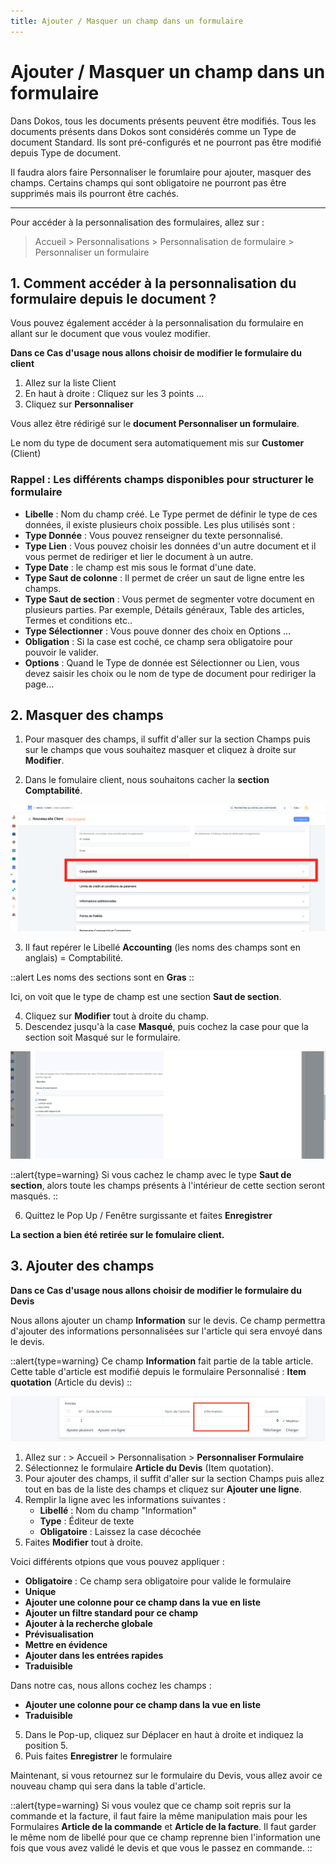 ```yaml
---
title: Ajouter / Masquer un champ dans un formulaire
---
```


# Ajouter / Masquer un champ dans un formulaire

Dans Dokos, tous les documents présents peuvent être modifiés. Tous les documents présents dans Dokos sont considérés comme un Type de document Standard. Ils sont pré-configurés et ne pourront pas être modifié depuis Type de document. 

Il faudra alors faire Personnaliser le forumlaire pour ajouter, masquer des champs. Certains champs qui sont obligatoire ne pourront pas être supprimés mais ils pourront être cachés.

---

Pour accéder à la personnalisation des formulaires, allez sur :
> Accueil > Personnalisations > Personnalisation de formulaire > Personnaliser un formulaire


## 1. Comment accéder à la personnalisation du formulaire depuis le document ?

Vous pouvez également accéder à la personnalisation du formulaire en allant sur le document que vous voulez modifier.

**Dans ce Cas d'usage nous allons choisir de modifier le formulaire du client**

1. Allez sur la liste Client
2. En haut à droite : Cliquez sur les 3 points ...
3. Cliquez sur **Personnaliser**

Vous allez être rédirigé sur le **document Personnaliser un formulaire**.

Le nom du type de document sera automatiquement mis sur **Customer** (Client)

### Rappel : Les différents champs disponibles pour structurer le formulaire

- **Libelle** : Nom du champ créé.
Le Type permet de définir le type de ces données, il existe plusieurs choix possible. Les plus utilisés sont :
- **Type Donnée** : Vous pouvez renseigner du texte personnalisé.
- **Type Lien** : Vous pouvez choisir les données d'un autre document et il vous permet de rediriger et lier le document à un autre.
- **Type Date** : le champ est mis sous le format d'une date.
- **Type Saut de colonne** : Il permet de créer un saut de ligne entre les champs.
- **Type Saut de section** : Vous permet de segmenter votre document en plusieurs parties. Par exemple, Détails généraux, Table des articles, Termes et conditions etc..
- **Type Sélectionner** : Vous pouve donner des choix en Options
…
- **Obligation** : Si la case est coché, ce champ sera obligatoire pour pouvoir le valider.
- **Options** : Quand le Type de donnée est Sélectionner ou Lien, vous devez saisir les choix ou le nom de type de document pour rediriger la page...

## 2. Masquer des champs

1. Pour masquer des champs, il suffit d'aller sur la section Champs puis sur le champs que vous souhaitez masquer et cliquez à droite sur **Modifier**.

2. Dans le fomulaire client, nous souhaitons cacher la **section Comptabilité**.

![masquer-section-comptabilite.png](/content/use-cases/masquer-section-comptabilite.png)

3. Il faut repérer le Libellé **Accounting** (les noms des champs sont en anglais) = Comptabilité.

::alert
Les noms des sections sont en **Gras**
::

Ici, on voit que le type de champ est une section **Saut de section**.

4. Cliquez sur **Modifier** tout à droite du champ.
5. Descendez jusqu'à la case **Masqué**, puis cochez la case pour que la section soit Masqué sur le formulaire.

![cachez-un-champ.png](/content/use-cases/cachez-un-champ.png)

::alert{type=warning}
Si vous cachez le champ avec le type **Saut de section**, alors toute les champs présents à l'intérieur de cette section seront masqués.
::

6. Quittez le Pop Up / Fenêtre surgissante et faites **Enregistrer**

**La section a bien été retirée sur le fomulaire client.**

## 3. Ajouter des champs

**Dans ce Cas d'usage nous allons choisir de modifier le formulaire du Devis**

Nous allons ajouter un champ **Information** sur le devis. Ce champ permettra d'ajouter des informations personnalisées sur l'article qui sera envoyé dans le devis.

::alert{type=warning}
Ce champ **Information** fait partie de la table article. Cette table d'article est modifié depuis le formulaire Personnalisé : **Item quotation** (Article du devis)
::

![ajouter-champ-informations.png](/content/use-cases/ajouter-champ-informations.png)

1. Allez sur : > Accueil > Personnalisation > **Personnaliser Formulaire**
2. Sélectionnez le formulaire **Article du Devis** (Item quotation).
3. Pour ajouter des champs, il suffit d'aller sur la section Champs puis allez tout en bas de la liste des champs et cliquez sur **Ajouter une ligne**.
3. Remplir la ligne avec les informations suivantes : 
	- **Libellé** : Nom du champ "Information"
 	 -	**Type** : Éditeur de texte 
   -	**Obligatoire** : Laissez la case décochée
4. Faites **Modifier** tout à droite.

Voici différents otpions que vous pouvez appliquer :
- **Obligatoire** : Ce champ sera obligatoire pour valide le formulaire
- **Unique**
- **Ajouter une colonne pour ce champ dans la vue en liste**
- **Ajouter un filtre standard pour ce champ**
- **Ajouter à la recherche globale**
- **Prévisualisation**
- **Mettre en évidence**
- **Ajouter dans les entrées rapides**
- **Traduisible**

Dans notre cas, nous allons cochez les champs :
- **Ajouter une colonne pour ce champ dans la vue en liste**
- **Traduisible**

5. Dans le Pop-up, cliquez sur  Déplacer en haut à droite et indiquez la position 5.
6. Puis faites **Enregistrer** le formulaire

Maintenant, si vous retournez sur le formulaire du Devis, vous allez avoir ce nouveau champ qui sera dans la table d'article. 

::alert{type=warning}
Si vous voulez que ce champ soit repris sur la commande et la facture, il faut faire la même manipulation mais pour les Formulaires **Article de la commande** et **Article de la facture**. 
Il faut garder le même nom de libellé pour que ce champ reprenne bien l'information une fois que vous avez validé le devis et que vous le passez en commande.
::







